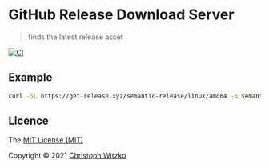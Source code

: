 # GitHub Release Download Server
> finds the latest release asset

[![CI](https://github.com/christophwitzko/github-release-download/workflows/CI/badge.svg?branch=master)](https://github.com/christophwitzko/github-release-download/actions?query=workflow%3ACI+branch%3Amaster)

## Example

```bash
curl -SL https://get-release.xyz/semantic-release/linux/amd64 -o semantic-release && chmod +x semantic-release
```

## Licence

The [MIT License (MIT)](http://opensource.org/licenses/MIT)

Copyright © 2021 [Christoph Witzko](https://twitter.com/christophwitzko)
